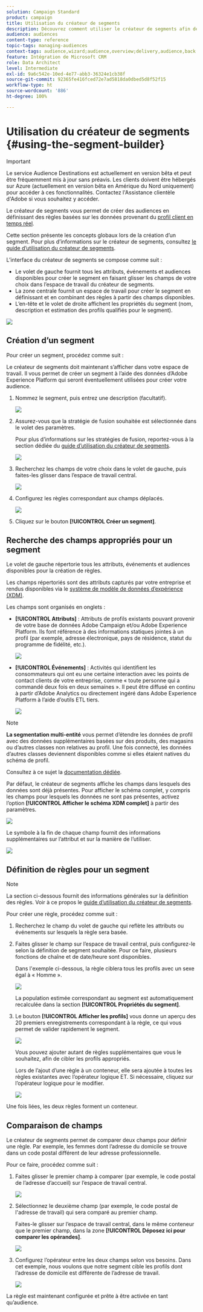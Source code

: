 ```yaml
---
solution: Campaign Standard
product: campaign
title: Utilisation du créateur de segments
description: Découvrez comment utiliser le créateur de segments afin de créer des audiences.
audience: audiences
content-type: reference
topic-tags: managing-audiences
context-tags: audience,wizard;audience,overview;delivery,audience,back
feature: Intégration de Microsoft CRM
role: Data Architect
level: Intermediate
exl-id: 9a6c542e-10ed-4e77-abb3-36324e1cb38f
source-git-commit: 92365fe416fced72e7ad5818da0dbed5d8f52f15
workflow-type: ht
source-wordcount: '886'
ht-degree: 100%

---
```


# Utilisation du créateur de segments {#using-the-segment-builder}

>[!IMPORTANT]
>
>Le service Audience Destinations est actuellement en version bêta et peut être fréquemment mis à jour sans préavis. Les clients doivent être hébergés sur Azure (actuellement en version bêta en Amérique du Nord uniquement) pour accéder à ces fonctionnalités. Contactez l&#39;Assistance clientèle d&#39;Adobe si vous souhaitez y accéder.

Le créateur de segments vous permet de créer des audiences en définissant des règles basées sur les données provenant du [profil client en temps réel](https://experienceleague.adobe.com/docs/experience-platform/profile/home.html?lang=fr).

Cette section présente les concepts globaux lors de la création d’un segment. Pour plus d’informations sur le créateur de segments, consultez [le guide d’utilisation du créateur de segments](https://experienceleague.adobe.com/docs/experience-platform/segmentation/ui/overview.html?lang=fr).

L’interface du créateur de segments se compose comme suit :

* Le volet de gauche fournit tous les attributs, événements et audiences disponibles pour créer le segment en faisant glisser les champs de votre choix dans l’espace de travail du créateur de segments.
* La zone centrale fournit un espace de travail pour créer le segment en définissant et en combinant des règles à partir des champs disponibles.
* L’en-tête et le volet de droite affichent les propriétés du segment (nom, description et estimation des profils qualifiés pour le segment).

![](assets/aep_audiences_interface.png)

## Création d’un segment

Pour créer un segment, procédez comme suit :

Le créateur de segments doit maintenant s’afficher dans votre espace de travail. Il vous permet de créer un segment à l’aide des données d’Adobe Experience Platform qui seront éventuellement utilisées pour créer votre audience.

1. Nommez le segment, puis entrez une description (facultatif).

   ![](assets/aep_audiences_creation_edit_name.png)

1. Assurez-vous que la stratégie de fusion souhaitée est sélectionnée dans le volet des paramètres.

   Pour plus d’informations sur les stratégies de fusion, reportez-vous à la section dédiée du [guide d’utilisation du créateur de segments](https://experienceleague.adobe.com/docs/experience-platform/segmentation/ui/overview.html?lang=fr).

   ![](assets/aep_audiences_mergepolicy.png)

1. Recherchez les champs de votre choix dans le volet de gauche, puis faites-les glisser dans l’espace de travail central.

   ![](assets/aep_audiences_dragfield.png)

1. Configurez les règles correspondant aux champs déplacés.

   ![](assets/aep_audiences_configure_rules.png)

1. Cliquez sur le bouton **[!UICONTROL Créer un segment]**.

## Recherche des champs appropriés pour un segment

Le volet de gauche répertorie tous les attributs, événements et audiences disponibles pour la création de règles.

Les champs répertoriés sont des attributs capturés par votre entreprise et rendus disponibles via le [système de modèle de données d’expérience (XDM)](https://experienceleague.adobe.com/docs/experience-platform/xdm/home.html?lang=fr).

Les champs sont organisés en onglets :

* **[!UICONTROL Attributs]** : Attributs de profils existants pouvant provenir de votre base de données Adobe Campaign et/ou Adobe Experience Platform. Ils font référence à des informations statiques jointes à un profil (par exemple, adresse électronique, pays de résidence, statut du programme de fidélité, etc.).

   ![](assets/aep_audiences_attributestab.png)

* **[!UICONTROL Événements]** : Activités qui identifient les consommateurs qui ont eu une certaine interaction avec les points de contact clients de votre entreprise, comme « toute personne qui a commandé deux fois en deux semaines ». Il peut être diffusé en continu à partir d’Adobe Analytics ou directement ingéré dans Adobe Experience Platform à l’aide d’outils ETL tiers.

   ![](assets/aep_audiences_eventstab.png)

>[!NOTE]
>
>**La segmentation multi-entité** vous permet d’étendre les données de profil avec des données supplémentaires basées sur des produits, des magasins ou d’autres classes non relatives au profil. Une fois connecté, les données d’autres classes deviennent disponibles comme si elles étaient natives du schéma de profil.
>
>Consultez à ce sujet la [documentation dédiée](https://experienceleague.adobe.com/docs/experience-platform/segmentation/multi-entity-segmentation.html?lang=fr).

Par défaut, le créateur de segments affiche les champs dans lesquels des données sont déjà présentes. Pour afficher le schéma complet, y compris les champs pour lesquels les données ne sont pas présentes, activez l’option **[!UICONTROL Afficher le schéma XDM complet]** à partir des paramètres.

![](assets/aep_audiences_populatedfields.png)

Le symbole à la fin de chaque champ fournit des informations supplémentaires sur l’attribut et sur la manière de l’utiliser.

![](assets/aep_audiences_isymbol.png)

## Définition de règles pour un segment

>[!NOTE]
>
>La section ci-dessous fournit des informations générales sur la définition des règles. Voir à ce propos le [guide d’utilisation du créateur de segments](https://experienceleague.adobe.com/docs/experience-platform/segmentation/ui/overview.html?lang=fr).

Pour créer une règle, procédez comme suit :

1. Recherchez le champ du volet de gauche qui reflète les attributs ou événements sur lesquels la règle sera basée.

1. Faites glisser le champ sur l’espace de travail central, puis configurez-le selon la définition de segment souhaitée. Pour ce faire, plusieurs fonctions de chaîne et de date/heure sont disponibles.

   Dans l&#39;exemple ci-dessous, la règle ciblera tous les profils avec un sexe égal à « Homme ».

   ![](assets/aep_audiences_malegender.png)

   La population estimée correspondant au segment est automatiquement recalculée dans la section **[!UICONTROL Propriétés du segment]**.

1. Le bouton **[!UICONTROL Afficher les profils]** vous donne un aperçu des 20 premiers enregistrements correspondant à la règle, ce qui vous permet de valider rapidement le segment.

   ![](assets/aep_audiences_samplepreview.png)

   Vous pouvez ajouter autant de règles supplémentaires que vous le souhaitez, afin de cibler les profils appropriés.

   Lors de l’ajout d’une règle à un conteneur, elle sera ajoutée à toutes les règles existantes avec l’opérateur logique ET. Si nécessaire, cliquez sur l’opérateur logique pour le modifier.

   ![](assets/aep_audiences_andoperator.png)

Une fois liées, les deux règles forment un conteneur.

## Comparaison de champs

Le créateur de segments permet de comparer deux champs pour définir une règle. Par exemple, les femmes dont l’adresse du domicile se trouve dans un code postal différent de leur adresse professionnelle.

Pour ce faire, procédez comme suit :

1. Faites glisser le premier champ à comparer (par exemple, le code postal de l’adresse d’accueil) sur l’espace de travail central.

   ![](assets/aep_audiences_comparing_1.png)

1. Sélectionnez le deuxième champ (par exemple, le code postal de l&#39;adresse de travail) qui sera comparé au premier champ.

   Faites-le glisser sur l’espace de travail central, dans le même conteneur que le premier champ, dans la zone **[!UICONTROL Déposez ici pour comparer les opérandes]**.

   ![](assets/aep_audiences_comparing_2.png)

1. Configurez l’opérateur entre les deux champs selon vos besoins. Dans cet exemple, nous voulons que notre segment cible les profils dont l’adresse de domicile est différente de l’adresse de travail.

   ![](assets/aep_audiences_comparing_3.png)

La règle est maintenant configurée et prête à être activée en tant qu’audience.
